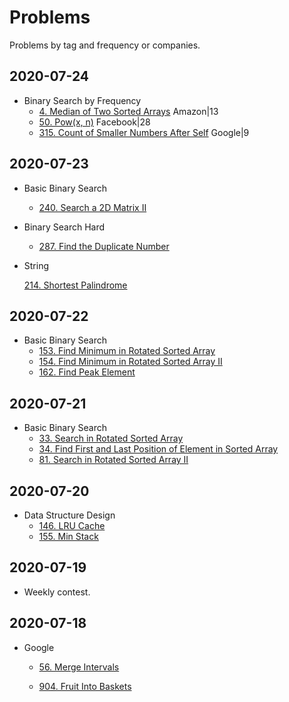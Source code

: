 # Problems

Problems by tag and frequency or companies.

## 2020-07-24

- Binary Search by  Frequency
  - [4.  Median of Two Sorted Arrays](https://leetcode.com/problems/median-of-two-sorted-arrays/) Amazon|13
  - [50. Pow(x, n)](https://leetcode.com/problems/powx-n/) Facebook|28
  - [315. Count of Smaller Numbers After Self](https://leetcode.com/problems/count-of-smaller-numbers-after-self/) Google|9

## 2020-07-23

- Basic Binary Search
  - [240. Search a 2D Matrix II](https://leetcode.com/problems/search-a-2d-matrix-ii/)
- Binary Search Hard
  	- [287. Find the Duplicate Number](https://leetcode.com/problems/find-the-duplicate-number/)

- String

  [214. Shortest Palindrome](https://leetcode.com/problems/shortest-palindrome/)

## 2020-07-22

- Basic Binary Search
  - [153. Find Minimum in Rotated Sorted Array](https://leetcode.com/problems/find-minimum-in-rotated-sorted-array/)
  - [154. Find Minimum in Rotated Sorted Array II](https://leetcode.com/problems/find-minimum-in-rotated-sorted-array-ii/)
  - [162. Find Peak Element](https://leetcode.com/problems/find-peak-element/)

## 2020-07-21

- Basic Binary Search
  - [33. Search in Rotated Sorted Array](https://leetcode.com/problems/search-in-rotated-sorted-array/)
  - [34. Find First and Last Position of Element in Sorted Array](https://leetcode.com/problems/find-first-and-last-position-of-element-in-sorted-array/)
  - [81. Search in Rotated Sorted Array II](https://leetcode.com/problems/search-in-rotated-sorted-array-ii/)

## 2020-07-20

- Data Structure Design
  - [146. LRU Cache](https://leetcode.com/problems/lru-cache/)
  - [155. Min Stack](https://leetcode.com/problems/min-stack/)

## 2020-07-19

- Weekly contest.

## 2020-07-18

- Google 

  - [56. Merge Intervals](https://leetcode.com/problems/merge-intervals/)

  - [904. Fruit Into Baskets](https://leetcode.com/problems/fruit-into-baskets/)

  

